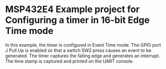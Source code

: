 # MSP432E4 Example project for Configuring a timer in 16-bit Edge Time mode

In this example, the timer is configured in Event Time mode. The GPIO port J Pull Up
 is enabled so that a switch SW2 press causes an event to be generated. The timer
 captures the falling edge and generates an interrupt. The time stamp is captured and
 printed on the UART console.